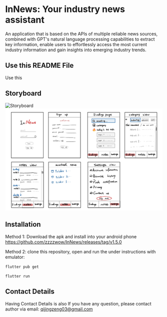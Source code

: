 # InNews: Your industry news assistant

An application that is based on the APIs of multiple reliable news sources, combined with GPT's natural language processing capabilities to extract key information, enable users to effortlessly access the most current industry information and gain insights into emerging industry trends.

## Use this README File 

Use this

## Storyboard
![Storyboard](https://1drv.ms/i/c/72ffc5bd8fd9644e/EW-A9E9ybIVMpm6Eduek0PABYWuf3e_kei7UwEu3k15q7w?e=cpHQHa)
![Storyboard](image/storyboard.png "Storyboard Design")
 

## Installation

Method 1: Download the apk and install into your android phone https://github.com/zzzzwow/InNews/releases/tag/v1.5.0 

Method 2: clone this repository, open and run the under instructions with emulator:

```
flutter pub get
```

```
flutter run
```


##  Contact Details

Having Contact Details is also If you have any question, please contact author via email: qijingzeng03@gmail.com 
